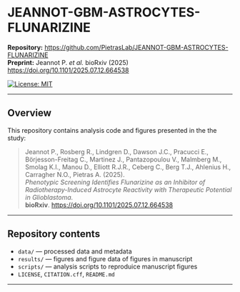 # JEANNOT-GBM-ASTROCYTES-FLUNARIZINE

**Repository:** https://github.com/PietrasLab/JEANNOT-GBM-ASTROCYTES-FLUNARIZINE  
**Preprint:** Jeannot P. *et al.* bioRxiv (2025)  
https://doi.org/10.1101/2025.07.12.664538

[![License: MIT](https://img.shields.io/badge/License-MIT-green.svg)](LICENSE)  
<!-- Add Zenodo badge once you mint a DOI:
[![DOI](https://zenodo.org/badge/DOI/10.5281/zenodo.xxxxxxx.svg)](https://doi.org/10.5281/zenodo.xxxxxxx)
-->

---

## Overview
This repository contains analysis code and figures presented in the the study:

> Jeannot P., Rosberg R., Lindgren D., Dawson J.C., Pracucci E., Börjesson-Freitag C., Martinez J., Pantazopoulou V., Malmberg M., Smolag K.I., Manou D., Elliott R.J.R., Ceberg C., Berg T.J., Ahlenius H., Carragher N.O., Pietras A. (2025).  
> *Phenotypic Screening Identifies Flunarizine as an Inhibitor of Radiotherapy-Induced Astrocyte Reactivity with Therapeutic Potential in Glioblastoma.*  
> **bioRxiv**. https://doi.org/10.1101/2025.07.12.664538


---


## Repository contents
- `data/` — processed data and metadata  
- `results/` — figures and figure data of figures in manuscript
- `scripts/` — analysis scripts to reproduice manuscript figures
- `LICENSE`, `CITATION.cff`, `README.md`  

---

